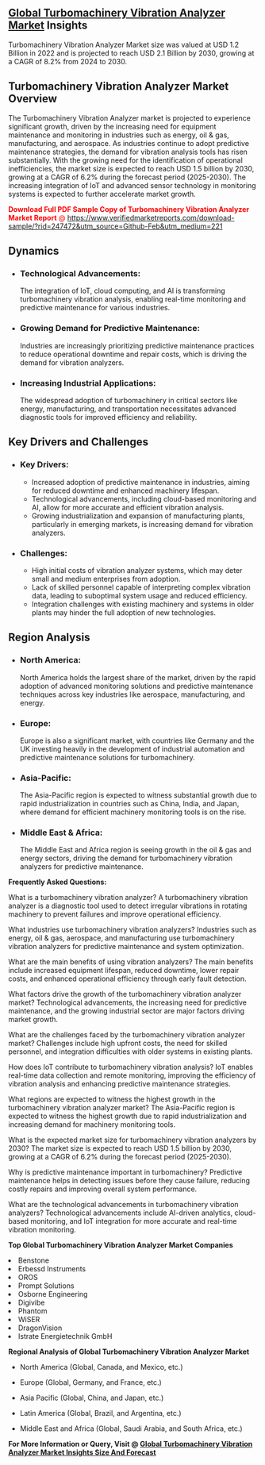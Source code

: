 <h2><a href="https://www.verifiedmarketreports.com/download-sample/?rid=247472&amp;utm_source=Github&amp;utm_medium=221" target="_blank">Global Turbomachinery Vibration Analyzer Market</a> Insights</h2><p>Turbomachinery Vibration Analyzer Market size was valued at USD 1.2 Billion in 2022 and is projected to reach USD 2.1 Billion by 2030, growing at a CAGR of 8.2% from 2024 to 2030.</p><p> <h2>Turbomachinery Vibration Analyzer Market Overview</h2> <p>The Turbomachinery Vibration Analyzer market is projected to experience significant growth, driven by the increasing need for equipment maintenance and monitoring in industries such as energy, oil & gas, manufacturing, and aerospace. As industries continue to adopt predictive maintenance strategies, the demand for vibration analysis tools has risen substantially. With the growing need for the identification of operational inefficiencies, the market size is expected to reach USD 1.5 billion by 2030, growing at a CAGR of 6.2% during the forecast period (2025-2030). The increasing integration of IoT and advanced sensor technology in monitoring systems is expected to further accelerate market growth. <p><p><span class=""><span style="color: #ff0000;"><strong>Download Full PDF Sample Copy of Turbomachinery Vibration Analyzer Market Report</strong> @ </span><a href="https://www.verifiedmarketreports.com/download-sample/?rid=247472&amp;utm_source=Github-Feb&amp;utm_medium=221" target="_blank">https://www.verifiedmarketreports.com/download-sample/?rid=247472&amp;utm_source=Github-Feb&amp;utm_medium=221</a></span></p></p> <h2>Dynamics</h2> <ul> <li><h3>Technological Advancements:</h3> The integration of IoT, cloud computing, and AI is transforming turbomachinery vibration analysis, enabling real-time monitoring and predictive maintenance for various industries.</li> <li><h3>Growing Demand for Predictive Maintenance:</h3> Industries are increasingly prioritizing predictive maintenance practices to reduce operational downtime and repair costs, which is driving the demand for vibration analyzers.</li> <li><h3>Increasing Industrial Applications:</h3> The widespread adoption of turbomachinery in critical sectors like energy, manufacturing, and transportation necessitates advanced diagnostic tools for improved efficiency and reliability.</li> </ul> <h2>Key Drivers and Challenges</h2> <ul> <li><h3>Key Drivers:</h3> <ul> <li>Increased adoption of predictive maintenance in industries, aiming for reduced downtime and enhanced machinery lifespan.</li> <li>Technological advancements, including cloud-based monitoring and AI, allow for more accurate and efficient vibration analysis.</li> <li>Growing industrialization and expansion of manufacturing plants, particularly in emerging markets, is increasing demand for vibration analyzers.</li> </ul> </li> <li><h3>Challenges:</h3> <ul> <li>High initial costs of vibration analyzer systems, which may deter small and medium enterprises from adoption.</li> <li>Lack of skilled personnel capable of interpreting complex vibration data, leading to suboptimal system usage and reduced efficiency.</li> <li>Integration challenges with existing machinery and systems in older plants may hinder the full adoption of new technologies.</li> </ul> </li> </ul> <h2>Region Analysis</h2> <ul> <li><h3>North America:</h3> North America holds the largest share of the market, driven by the rapid adoption of advanced monitoring solutions and predictive maintenance techniques across key industries like aerospace, manufacturing, and energy.</li> <li><h3>Europe:</h3> Europe is also a significant market, with countries like Germany and the UK investing heavily in the development of industrial automation and predictive maintenance solutions for turbomachinery.</li> <li><h3>Asia-Pacific:</h3> The Asia-Pacific region is expected to witness substantial growth due to rapid industrialization in countries such as China, India, and Japan, where demand for efficient machinery monitoring tools is on the rise.</li> <li><h3>Middle East & Africa:</h3> The Middle East and Africa region is seeing growth in the oil & gas and energy sectors, driving the demand for turbomachinery vibration analyzers for predictive maintenance.</li> </ul> <p><b>Frequently Asked Questions:</b></p> <p>What is a turbomachinery vibration analyzer? A turbomachinery vibration analyzer is a diagnostic tool used to detect irregular vibrations in rotating machinery to prevent failures and improve operational efficiency.</p> <p>What industries use turbomachinery vibration analyzers? Industries such as energy, oil & gas, aerospace, and manufacturing use turbomachinery vibration analyzers for predictive maintenance and system optimization.</p> <p>What are the main benefits of using vibration analyzers? The main benefits include increased equipment lifespan, reduced downtime, lower repair costs, and enhanced operational efficiency through early fault detection.</p> <p>What factors drive the growth of the turbomachinery vibration analyzer market? Technological advancements, the increasing need for predictive maintenance, and the growing industrial sector are major factors driving market growth.</p> <p>What are the challenges faced by the turbomachinery vibration analyzer market? Challenges include high upfront costs, the need for skilled personnel, and integration difficulties with older systems in existing plants.</p> <p>How does IoT contribute to turbomachinery vibration analysis? IoT enables real-time data collection and remote monitoring, improving the efficiency of vibration analysis and enhancing predictive maintenance strategies.</p> <p>What regions are expected to witness the highest growth in the turbomachinery vibration analyzer market? The Asia-Pacific region is expected to witness the highest growth due to rapid industrialization and increasing demand for machinery monitoring tools.</p> <p>What is the expected market size for turbomachinery vibration analyzers by 2030? The market size is expected to reach USD 1.5 billion by 2030, growing at a CAGR of 6.2% during the forecast period (2025-2030).</p> <p>Why is predictive maintenance important in turbomachinery? Predictive maintenance helps in detecting issues before they cause failure, reducing costly repairs and improving overall system performance.</p> <p>What are the technological advancements in turbomachinery vibration analyzers? Technological advancements include AI-driven analytics, cloud-based monitoring, and IoT integration for more accurate and real-time vibration monitoring.</p> </p><p><strong>Top Global Turbomachinery Vibration Analyzer Market Companies</strong></p><div data-test-id=""><p><li>Benstone</li><li> Erbessd Instruments</li><li> OROS</li><li> Prompt Solutions</li><li> Osborne Engineering</li><li> Digivibe</li><li> Phantom</li><li> WiSER</li><li> DragonVision</li><li> Istrate Energietechnik GmbH</li></p><div><strong>Regional Analysis of&nbsp;Global Turbomachinery Vibration Analyzer Market</strong></div><ul><li dir="ltr"><p dir="ltr">North America&nbsp;(Global, Canada, and Mexico, etc.)</p></li><li dir="ltr"><p dir="ltr">Europe (Global, Germany, and France, etc.)</p></li><li dir="ltr"><p dir="ltr">Asia Pacific&nbsp;(Global, China, and Japan, etc.)</p></li><li dir="ltr"><p dir="ltr">Latin America&nbsp;(Global, Brazil, and Argentina, etc.)</p></li><li dir="ltr">Middle East and Africa&nbsp;(Global, Saudi Arabia, and South Africa, etc.)</li></ul><p><strong>For More Information or Query, Visit @&nbsp;</strong><strong><a href="https://www.verifiedmarketreports.com/product/turbomachinery-vibration-analyzer-market/?utm_source=Github&amp;utm_medium=221" target="_blank">Global Turbomachinery Vibration Analyzer Market Insights Size And Forecast</a></strong></p></div>
